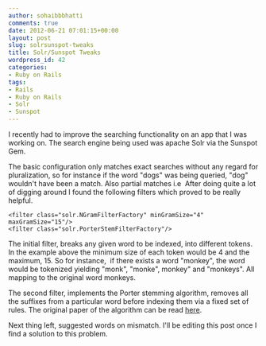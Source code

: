 ```yaml
---
author: sohaibbbhatti
comments: true
date: 2012-06-21 07:01:15+00:00
layout: post
slug: solrsunspot-tweaks
title: Solr/Sunspot Tweaks
wordpress_id: 42
categories:
- Ruby on Rails
tags:
- Rails
- Ruby on Rails
- Solr
- Sunspot
---
```


I recently had to improve the searching functionality on an app that I was working on. The search engine being used was apache Solr via the Sunspot Gem.

The basic configuration only matches exact searches without any regard for pluralization, so for instance if the word "dogs" was being queried, "dog" wouldn't have been a match. Also partial matches i.e  After doing quite a lot of digging around I found the following filters which proved to be really helpful.

    
    <filter class="solr.NGramFilterFactory" minGramSize="4" maxGramSize="15"/>
    <filter class="solr.PorterStemFilterFactory"/>


The initial filter, breaks any given word to be indexed, into different tokens. In the example above the minimum size of each token would be 4 and the maximum, 15. So for instance,  if there exists a word "monkey", the word would be tokenized yielding "monk", "monke", monkey" and "monkeys". All mapping to the original word monkeys.

The second filter, implements the Porter stemming algorithm, removes all the suffixes from a particular word before indexing them via a fixed set of rules. The original paper of the algorithm can be read [here](http://tartarus.org/~martin/PorterStemmer/def.txt).

Next thing left, suggested words on mismatch. I'll be editing this post once I find a solution to this problem.
